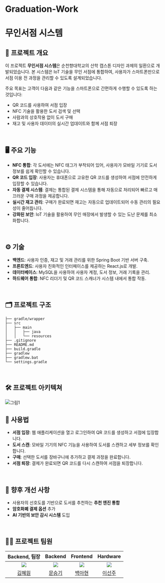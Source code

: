 # Graduation-Work
# 무인서점 시스템

## 📕 프로젝트 개요

이 프로젝트 **무인서점 시스템**은 순천향대학교의 산학 캡스톤 디자인 과제의 일환으로 개발되었습니다. 본 시스템은 IoT 기술을 무인 서점에 통합하여, 사용자가 스마트폰만으로 서점 이용 전 과정을 관리할 수 있도록 설계되었습니다.

주요 목표는 고객이 다음과 같은 기능을 스마트폰으로 간편하게 수행할 수 있도록 하는 것입니다:
- QR 코드를 사용하여 서점 입장
- NFC 기술을 활용한 도서 검색 및 선택
- 사람과의 상호작용 없이 도서 구매
- 재고 및 사용자 데이터의 실시간 업데이트와 함께 서점 퇴장
<br>

## 🖥️ 주요 기능

- **NFC 통합**: 각 도서에는 NFC 태그가 부착되어 있어, 사용자가 모바일 기기로 도서 정보를 쉽게 확인할 수 있습니다.
- **QR 코드 입장**: 사용자는 휴대폰으로 고유한 QR 코드를 생성하여 서점에 안전하게 입장할 수 있습니다.
- **자동 결제 시스템**: 결제는 통합된 결제 시스템을 통해 자동으로 처리되어 빠르고 매끄러운 구매 과정을 제공합니다.
- **실시간 재고 관리**: 구매가 완료되면 재고는 자동으로 업데이트되어 수동 관리의 필요성이 줄어듭니다.
- **강화된 보안**: IoT 기술을 활용하여 무인 매장에서 발생할 수 있는 도난 문제를 최소화합니다.
<br>

## ⚙ 기술

- **백엔드**: 사용자 인증, 재고 및 거래 관리를 위한 Spring Boot 기반 서버 구축.
- **프론트엔드**: 사용자 친화적인 인터페이스를 제공하는 React.js로 개발.
- **데이터베이스**: MySQL을 사용하여 사용자 계정, 도서 정보, 거래 기록을 관리.
- **하드웨어 통합**: NFC 리더기 및 QR 코드 스캐너가 시스템 내에서 통합 작동.
<br>

## 🗂️ 프로젝트 구조

```plaintext
├── gradle/wrapper
├── src
│   ├── main
│   │   ├── java
│   │   └── resources
├── .gitignore
├── README.md
├── build.gradle
├── gradlew
├── gradlew.bat
└── settings.gradle
```
<br>

## 🛠️ 프로젝트 아키텍쳐

![그림1](https://github.com/user-attachments/assets/e7e005fa-5caf-4f9f-8637-d97405f01178)
<br>

## 🛒 사용법

- **서점 입장**: 웹 애플리케이션을 열고 로그인하여 QR 코드를 생성하고 서점에 입장합니다.
- **도서 스캔**: 모바일 기기의 NFC 기능을 사용하여 도서를 스캔하고 세부 정보를 확인합니다.
- **구매**: 선택한 도서를 장바구니에 추가하고 결제 과정을 완료합니다.
- **서점 퇴장**: 결제가 완료되면 QR 코드를 다시 스캔하여 서점을 퇴장합니다.
<br>

## 🤔 향후 개선 사항

- 사용자의 선호도를 기반으로 도서를 추천하는 **추천 엔진 통합**
- **암호화폐 결제 옵션** 추가
- **AI 기반의 보안 감시 시스템** 도입
<br>

## 💁‍♂️ 프로젝트 팀원

|Backend, 팀장|Backend|Frontend|Hardware|
|:---:|:---:|:---:|:---:|
| ![](https://github.com/Hyewon-Kim.png?size=120) | ![](https://github.com/seunggi-coding.png?size=120) | ![](https://github.com/ahyeonbaek.png?size=120) | ![](https://github.com/2seonju.png?size=120) |
|[김혜원](https://github.com/Hyewon-Kim)|[문승기](https://github.com/seunggi-coding)|[백아현](https://github.com/ahyeonbaek)|[이선주](https://github.com/2seonju)|
